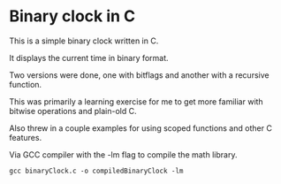# Binary clock in C

This is a simple binary clock written in C. 

It displays the current time in binary format.

Two versions were done, one with bitflags and another with a recursive function.

This was primarily a learning exercise for me to get more familiar with bitwise operations and plain-old C. 

Also threw in a couple examples for using scoped functions and other C features.

Via GCC compiler with the -lm flag to compile the math library.
```bash;
gcc binaryClock.c -o compiledBinaryClock -lm
```
